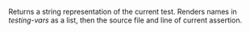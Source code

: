   Returns a string representation of the current test.  Renders names
  in *testing-vars* as a list, then the source file and line of
  current assertion.